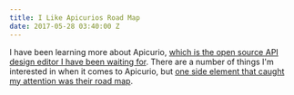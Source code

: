 ```yaml
---
title: I Like Apicurios Road Map
date: 2017-05-28 03:40:00 Z
---
```


I have been learning more about Apicurio, [which is the open source API design editor I have been waiting for](http://apievangelist.com/2017/05/30/apicurio-is-the-open-source-api-editor-i-was-looking-for/). There are a number of things I'm interested in when it comes to Apicurio, but [one side element that caught my attention was their road map](http://www.apicur.io/roadmap/).




